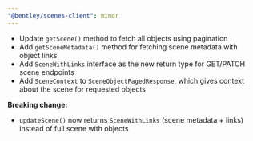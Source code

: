 ```yaml
---
"@bentley/scenes-client": minor
---
```


- Update `getScene()` method to fetch all objects using pagination
- Add `getSceneMetadata()` method for fetching scene metadata with object links
- Add `SceneWithLinks` interface as the new return type for GET/PATCH scene endpoints
- Add `SceneContext` to `SceneObjectPagedResponse`, which gives context about the scene for requested objects

**Breaking change:**
- `updateScene()` now returns `SceneWithLinks` (scene metadata + links) instead of full scene with objects
